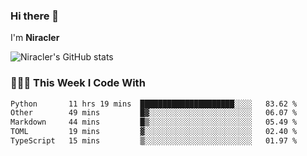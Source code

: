 ### Hi there 👋

I'm **Niracler**

![Niracler's GitHub stats](https://github-readme-stats.vercel.app/api?username=Niracler&show_icons=true)


### 👨🏻‍💻 This Week I Code With

<!--START_SECTION:waka-->

```txt
Python       11 hrs 19 mins  █████████████████████░░░░   83.62 %
Other        49 mins         █▓░░░░░░░░░░░░░░░░░░░░░░░   06.07 %
Markdown     44 mins         █▒░░░░░░░░░░░░░░░░░░░░░░░   05.49 %
TOML         19 mins         ▓░░░░░░░░░░░░░░░░░░░░░░░░   02.40 %
TypeScript   15 mins         ▒░░░░░░░░░░░░░░░░░░░░░░░░   01.97 %
```

<!--END_SECTION:waka-->
